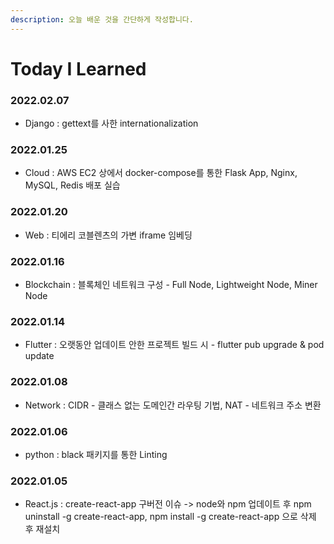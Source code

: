 ```yaml
---
description: 오늘 배운 것을 간단하게 작성합니다.
---
```


# Today I Learned

### 2022.02.07

* Django : gettext를 사한 internationalization

### 2022.01.25

* Cloud : AWS EC2 상에서 docker-compose를 통한 Flask App, Nginx, MySQL, Redis 배포 실습&#x20;

### 2022.01.20

* Web : 티에리 코블렌츠의 가변 iframe 임베딩&#x20;

### 2022.01.16

* Blockchain : 블록체인 네트워크 구성 - Full Node, Lightweight Node, Miner Node

### 2022.01.14

* Flutter : 오랫동안 업데이트 안한 프로젝트 빌드 시 - flutter pub upgrade & pod update

### 2022.01.08

* Network : CIDR - 클래스 없는 도메인간 라우팅 기법, NAT - 네트워크 주소 변환

### 2022.01.06

* python : black 패키지를 통한 Linting

### 2022.01.05

* React.js : create-react-app 구버전 이슈 -> node와 npm 업데이트 후 npm uninstall -g create-react-app, npm install -g create-react-app 으로 삭제 후 재설치
